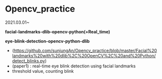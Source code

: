 # Opencv_practice
2021.03.01~ 

**facial-landmarks-dlib-opencv-python(+Real_time)**

**eye-blink-detection-opencv-python-dlib** 
+ (https://github.com/sunjungAn/Opencv_practice/blob/master/Facial%20landmarks%20with%20dlib%2C%20OpenCV%2C%20and%20Python/detect_blinks.py)
+ (paper1) : real-time eye blink detection using facial landmarks
+ <Modification required> threshold value, counting blink 
 
